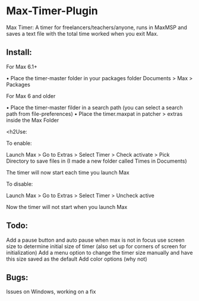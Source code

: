 # Max-Timer-Plugin
Max Timer: A timer for freelancers/teachers/anyone, runs in MaxMSP and saves a text file with the total time worked when you exit Max. 

<h2>Install:</h2>

For Max 6.1+

• Place the timer-master folder in your packages folder Documents > Max > Packages

For Max 6 and older

• Place the timer-master filder in a search path (you can select a search path from file-preferences)
• Place the timer.maxpat in patcher > extras inside the Max Folder

<h2Use:</h2>

To enable:

Launch Max > Go to Extras > Select Timer > Check activate > Pick Directory to save files in (I made a new folder called Times in Documents) 

The timer will now start each time you launch Max

To disable:

Launch Max > Go to Extras > Select Timer > Uncheck active

Now the timer will not start when you launch Max

<h2>Todo:</h2>

Add a pause button and auto pause when max is not in focus
use screen size to determine initial size of timer (also set up for corners of screen for initialization)
Add a menu option to change the timer size manually and have this size saved as the default
Add color options (why not)

<h2>Bugs:</h2>
Issues on Windows, working on a fix
